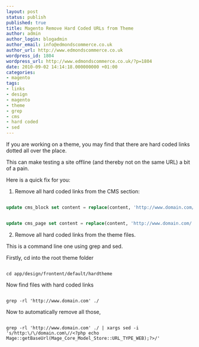 ```yaml
---
layout: post
status: publish
published: true
title: Magento Remove Hard Coded URLs from Theme
author: admin
author_login: blogadmin
author_email: info@edmondscommerce.co.uk
author_url: http://www.edmondscommerce.co.uk
wordpress_id: 1804
wordpress_url: http://www.edmondscommerce.co.uk/?p=1804
date: 2010-09-02 14:14:18.000000000 +01:00
categories:
- magento
tags:
- links
- design
- magento
- theme
- grep
- cms
- hard coded
- sed
---
```

If you are working on a theme, you may find that there are hard coded links dotted all over the place.

This can make testing a site offline (and thereby not on the same URL) a bit of a pain.

Here is a quick fix for you:

1. Remove all hard coded links from the CMS section:

```sql

update cms_block set content = replace(content, 'http://www.domain.com/', '{{store url=''}}');

```

```sql

update cms_page set content = replace(content, 'http://www.domain.com/', '{{store url=''}}');

```

2. Remove all hard coded links from the theme files.

This is a command line one using grep and sed.

Firstly, cd into the root theme folder

```

cd app/design/frontent/default/hardtheme

```

Now find files with hard coded links

```

grep -rl 'http://www.domain.com' ./

```

Now to automatically remove all those, 

```

grep -rl 'http://www.domain.com' ./ | xargs sed -i 's/http:\/\/domain.com\//<?php echo Mage::getBaseUrl(Mage_Core_Model_Store::URL_TYPE_WEB);?>/'

```
